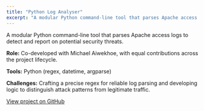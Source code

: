 ```yaml
---
title: "Python Log Analyser"
excerpt: "A modular Python command-line tool that parses Apache access logs to detect and report on potential security threats."
---
```


A modular Python command-line tool that parses Apache access logs to detect and report on potential security threats.

**Role:** Co-developed with Michael Aiwekhoe, with equal contributions across the project lifecycle.

**Tools:** Python (regex, datetime, argparse)

**Challenges:** Crafting a precise regex for reliable log parsing and developing logic to distinguish attack patterns from legitimate traffic.

[View project on GitHub](https://github.com/kyeotsuka/Python-Log-Analyser)
